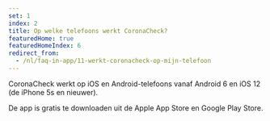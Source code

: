 ```yaml
---
set: 1
index: 2
title: Op welke telefoons werkt CoronaCheck? 
featuredHome: true
featuredHomeIndex: 6
redirect_from: 
  - /nl/faq-in-app/11-werkt-coronacheck-op-mijn-telefoon
---
```

CoronaCheck werkt op iOS en Android-telefoons vanaf Android 6 en iOS 12 (de iPhone 5s en nieuwer). 

De app is gratis te downloaden uit de Apple App Store en Google Play Store.
